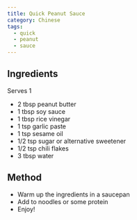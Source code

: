 ```yaml
---
title: Quick Peanut Sauce
category: Chinese
tags:
  - quick
  - peanut
  - sauce
---
```


## Ingredients

Serves 1

- 2 tbsp peanut butter
- 1 tbsp soy sauce
- 1 tbsp rice vinegar
- 1 tsp garlic paste
- 1 tsp sesame oil
- 1/2 tsp sugar or alternative sweetener
- 1/2 tsp chili flakes
- 3 tbsp water

## Method

- Warm up the ingredients in a saucepan
- Add to noodles or some protein
- Enjoy!
